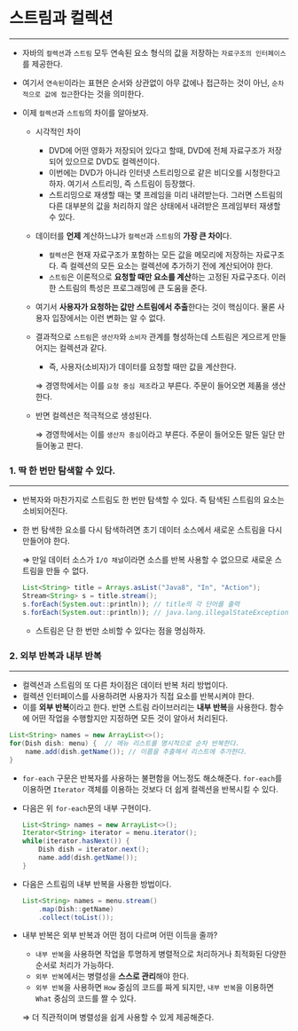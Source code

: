 # 스트림과 컬렉션

---

- 자바의 `컬렉션`과 `스트림` 모두 연속된 요소 형식의 값을 저장하는 `자료구조의 인터페이스`를 제공한다.
- 여기서 `연속된`이라는 표현은 순서와 상관없이 아무 값에나 접근하는 것이 아닌, `순차적으로 값에 접근`한다는 것을 의미한다.

- 이제 `컬렉션`과 `스트림`의 차이를 알아보자.
    - 시각적인 차이
        - DVD에 어떤 영화가 저장되어 있다고 할때, DVD에 전체 자료구조가 저장되어 있으므로 DVD도 컬렉션이다.
        - 이번에는 DVD가 아니라 인터넷 스트리밍으로 같은 비디오를 시청한다고 하자. 여기서 스트리밍, 즉 스트림이 등장했다.
        - 스트리밍으로 재생할 때는 몇 프레임을 미리 내려받는다. 그러면 스트림의 다른 대부분의 값을 처리하지 않은 상태에서 내려받은 프레임부터 재생할 수 있다.
    - 데이터를 **언제** 계산하느냐가 `컬렉션`과 `스트림`의 **가장 큰 차이**다.
        - `컬렉션`은 현재 자료구조가 포함하는 모든 값을 메모리에 저장하는 자료구조다. 즉 컬렉션의 모든 요소는 컬렉션에 추가하기 전에 계산되어야 한다.
        - `스트림`은 이론적으로 **요청할 때만 요소를 계산**하는 고정된 자료구조다. 이러한 스트림의 특성은 프로그래밍에 큰 도움을 준다.
    - 여기서 **사용자가 요청하는 값만 스트림에서 추출**한다는 것이 핵심이다. 물론 사용자 입장에서는 이런 변화는 알 수 없다.
    - 결과적으로 `스트림`은 `생산자`와 `소비자` 관계를 형성하는데 스트림은 게으르게 만들어지는 컬렉션과 같다.
        - 즉, 사용자(소비자)가 데이터를 요청할 때만 값을 계산한다.

      ⇒ 경영학에서는 이를 `요청 중심 제조`라고 부른다. 주문이 들어오면 제품을 생산한다.

    - 반면 컬렉션은 적극적으로 생성된다.

      ⇒ 경영학에서는 이를 `생산자 중심`이라고 부른다. 주문이 들어오든 말든 일단 만들어놓고 판다.


### 1. 딱 한 번만 탐색할 수 있다.

---

- 반복자와 마찬가지로 스트림도 한 번만 탐색할 수 있다. 즉 탐색된 스트림의 요소는 소비되어진다.
- 한 번 탐색한 요소를 다시 탐색하려면 초기 데이터 소스에서 새로운 스트림을 다시 만들어야 한다.

  ⇒ 만일 데이터 소스가 `I/O 채널`이라면 소스를 반복 사용할 수 없으므로 새로운 스트림을 만들 수 없다.

    ```java
    List<String> title = Arrays.asList("Java8", "In", "Action");
    Stream<String> s = title.stream();
    s.forEach(System.out::println)); // title의 각 단어를 출력
    s.forEach(System.out::println)); // java.lang.illegalStateException: 스트림이 이미 소비되었거나 닫힘
    ```

    - 스트림은 단 한 번만 소비할 수 있다는 점을 명심하자.

### 2. 외부 반복과 내부 반복

---

- 컬렉션과 스트림의 또 다른 차이점은 데이터 반복 처리 방법이다.
- 컬렉션 인터페이스를 사용하려면 사용자가 직접 요소를 반복시켜야 한다.
- 이를 **외부 반복**이라고 한다. 반면 스트림 라이브러리는 **내부 반복**을 사용한다. 함수에 어떤 작업을 수행할지만 지정하면 모든 것이 알아서 처리된다.

```java
List<String> names = new ArrayList<>();
for(Dish dish: menu) {  // 메뉴 리스트를 명시적으로 순차 반복한다.
	name.add(dish.getName()); // 이름을 추출해서 리스트에 추가한다.
}
```

- `for-each` 구문은 반복자를 사용하는 불편함을 어느정도 해소해준다. `for-each`를 이용하면 `Iterator` 객체를 이용하는 것보다 더 쉽게 컬렉션을 반복시킬 수 있다.
- 다음은 위 `for-each`문의 내부 구현이다.

    ```java
    List<String> names = new ArrayList<>();
    Iterator<String> iterator = menu.iterator();
    while(iterator.hasNext()) {
    	Dish dish = iterator.next();
    	name.add(dish.getName()); 
    }
    ```

- 다음은 스트림의 내부 반복을 사용한 방법이다.

    ```java
    List<String> names = menu.stream()
    	.map(Dish::getName)
    	.collect(toList());
    ```

- 내부 반복은 외부 반복과 어떤 점이 다르며 어떤 이득을 줄까?
    - `내부 반복`을 사용하면 작업을 투명하게 병렬적으로 처리하거나 최적화된 다양한 순서로 처리가 가능하다.
    - `외부 반복`에서는 병렬성을 **스스로 관리**해야 한다.
    - `외부 반복`을 사용하면 `How` 중심의 코드를 짜게 되지만, `내부 반복`을 이용하면 `What` 중심의 코드를 짤 수 있다.

  ⇒ 더 직관적이며 병렬성을 쉽게 사용할 수 있게 제공해준다.